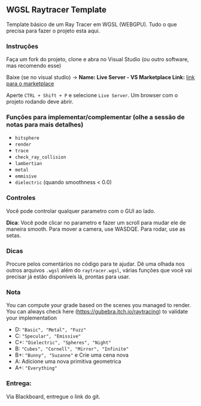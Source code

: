 ## WGSL Raytracer Template
Template básico de um Ray Tracer em WGSL (WEBGPU). Tudo o que precisa para fazer o projeto esta aqui.

### Instruções
Faça um fork do projeto, clone e abra no Visual Studio (ou outro software, mas recomendo esse)

Baixe (se no visual studio) -> **Name: Live Server - VS Marketplace Link:** [link para o marketplace](https://marketplace.visualstudio.com/items?itemName=ritwickdey.LiveServer)

Aperte ```CTRL + Shift + P``` e selecione ```Live Server```. Um browser com o projeto rodando deve abrir.

### Funções para implementar/complementar (olhe a sessão de notas para mais detalhes)
- ```hitsphere```
- ```render```
- ```trace```
- ```check_ray_collision```
- ```lambertian```
- ```metal```
- ```emmisive```
- ```dielectric``` (quando smoothness < 0.0)

### Controles
Você pode controlar qualquer parametro com o GUI ao lado.

**Dica**: Você pode clicar no parametro e fazer um scroll para mudar ele de maneira smooth.
Para mover a camera, use WASDQE. Para rodar, use as setas.

### Dicas
Procure pelos comentários no código para te ajudar. Dê uma olhada nos outros arquivos ```.wgsl``` além do ```raytracer.wgsl```, várias funções que você vai precisar já estão disponíveis lá, prontas para usar.

### Nota
You can compute your grade based on the scenes you managed to render. You can always check here (https://gubebra.itch.io/raytracing) to validate your implementation
- D: ```"Basic", "Metal", "Fuzz"```
- C: ```"Specular", "Emissive"```
- C+: ```"Dielectric", "Spheres", "Night"```
- B: ```"Cubes", "Cornell", "Mirror", "Infinite"```
- B+: ```"Bunny", "Suzanne"``` e Crie uma cena nova
- A: Adicione uma nova primitiva geometrica
- A+: ```"Everything"```

### Entrega:
Via Blackboard, entregue o link do git.
